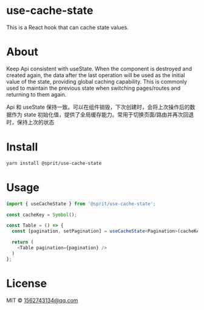 # use-cache-state
This is a React hook that can cache state values.

# About
Keep Api consistent with useState. When the component is destroyed and created again, the data after the last operation will be used as the initial value of the state, providing global caching capability. This is commonly used to maintain the previous state when switching pages/routes and returning to them again.

Api 和 useState 保持一致。可以在组件销毁，下次创建时，会将上次操作后的数据作为 state 初始化值，提供了全局缓存能力。常用于切换页面/路由并再次回退时，保持上次的状态

# Install
```bash
yarn install @sprit/use-cache-state
```

# Usage
```typescript
import { useCacheState } from '@sprit/use-cache-state';

const cacheKey = Symbol();

const Table = () => {
  const [pagination, setPagination] = useCacheState<Pagination>(cacheKey, { pageNo: 1 });

  return (
    <Table pagination={pagination} />
  )
};
```

# License
MIT © <1562743134@qq.com>
